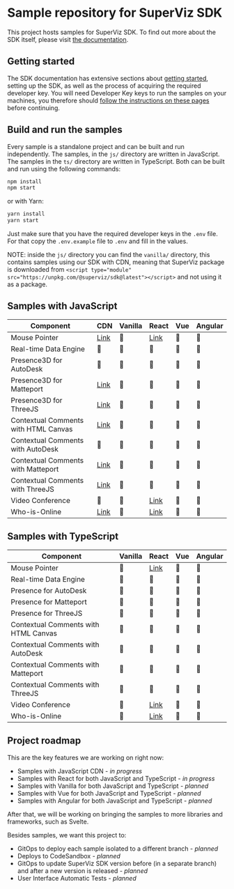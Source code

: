 # Sample repository for SuperViz SDK

This project hosts samples for SuperViz SDK. To find out more about the SDK itself, please visit [the documentation](https://docs.superviz.com/).

## Getting started

The SDK documentation has extensive sections about [getting started](https://docs.superviz.com/getting-started/quickstart), setting up the SDK, as well as the process of acquiring the required developer key. You will need Developer Key keys to run the samples on your machines, you therefore should [follow the instructions on these pages](https://docs.superviz.com/getting-started/setting-account) before continuing.

## Build and run the samples

Every sample is a standalone project and can be built and run independently. The samples, in the `js/` directory are written in JavaScript. The samples in the `ts/` directory are written in TypeScript. Both can be built and run using the following commands:

```bash
npm install
npm start
```

or with Yarn:

```bash
yarn install
yarn start
```

Just make sure that you have the required developer keys in the `.env` file. For that copy the `.env.example` file to `.env` and fill in the values.

NOTE: inside the `js/` directory you can find the `vanilla/` directory, this contains samples using our SDK with CDN, meaning that SuperViz package is downloaded from `<script type="module" src="https://unpkg.com/@superviz/sdk@latest"></script>` and not using it as a package.

## Samples with JavaScript

| Component                            | CDN                                             | Vanilla | React                               | Vue | Angular |
| ------------------------------------ | ----------------------------------------------- | ------- | ----------------------------------- | --- | ------- |
| Mouse Pointer                        | [Link](/js/cdn/mouse-pointers/)                 | 🔄️     | [Link](/js/react/mouse-pointers/)   | 🔄️ | 🔄️     |
| Real-time Data Engine                | 🔄️                                             | 🔄️     | 🔄️                                 | 🔄️ | 🔄️     |
| Presence3D for AutoDesk              | 🔄️                                             | 🔄️     | 🔄️                                 | 🔄️ | 🔄️     |
| Presence3D for Matteport             | [Link](/js/cdn/matterport/)                     | 🔄️     | 🔄️                                 | 🔄️ | 🔄️     |
| Presence3D for ThreeJS               | [Link](/js/cdn/threejs/)                        | 🔄️     | 🔄️                                 | 🔄️ | 🔄️     |
| Contextual Comments with HTML Canvas | [Link](/js/cdn/contextual-comments-html/)       | 🔄️     | 🔄️                                 | 🔄️ | 🔄️     |
| Contextual Comments with AutoDesk    | 🔄️                                             | 🔄️     | 🔄️                                 | 🔄️ | 🔄️     |
| Contextual Comments with Matteport   | [Link](/js/cdn/contextual-comments-matterport/) | 🔄️     | 🔄️                                 | 🔄️ | 🔄️     |
| Contextual Comments with ThreeJS     | [Link](/js/cdn/contextual-comments-threejs/)    | 🔄️     | 🔄️                                 | 🔄️ | 🔄️     |
| Video Conference                     | 🔄️                                             | 🔄️     | [Link](/js/react/video-conference/) | 🔄️ | 🔄️     |
| Who-is-Online                        | [Link](/js/cdn/who-is-online/)                  | 🔄️     | [Link](/js/react/who-is-online/)    | 🔄️ | 🔄️     |

## Samples with TypeScript

| Component                            | Vanilla | React                               | Vue | Angular |
| ------------------------------------ | ------- | ----------------------------------- | --- | ------- |
| Mouse Pointer                        | 🔄️     | [Link](/ts/react/mouse-pointers/)   | 🔄️ | 🔄️     |
| Real-time Data Engine                | 🔄️     | 🔄️                                 | 🔄️ | 🔄️     |
| Presence for AutoDesk                | 🔄️     | 🔄️                                 | 🔄️ | 🔄️     |
| Presence for Matteport               | 🔄️     | 🔄️                                 | 🔄️ | 🔄️     |
| Presence for ThreeJS                 | 🔄️     | 🔄️                                 | 🔄️ | 🔄️     |
| Contextual Comments with HTML Canvas | 🔄️     | 🔄️                                 | 🔄️ | 🔄️     |
| Contextual Comments with AutoDesk    | 🔄️     | 🔄️                                 | 🔄️ | 🔄️     |
| Contextual Comments with Matteport   | 🔄️     | 🔄️                                 | 🔄️ | 🔄️     |
| Contextual Comments with ThreeJS     | 🔄️     | 🔄️                                 | 🔄️ | 🔄️     |
| Video Conference                     | 🔄️     | [Link](/ts/react/video-conference/) | 🔄️ | 🔄️     |
| Who-is-Online                        | 🔄️     | [Link](/ts/react/who-is-online/)    | 🔄️ | 🔄️     |

## Project roadmap

This are the key features we are working on right now:

- Samples with JavaScript CDN - _in progress_
- Samples with React for both JavaScript and TypeScript - _in progress_
- Samples with Vanilla for both JavaScript and TypeScript - _planned_
- Samples with Vue for both JavaScript and TypeScript - _planned_
- Samples with Angular for both JavaScript and TypeScript - _planned_

After that, we will be working on bringing the samples to more libraries and frameworks, such as Svelte.

Besides samples, we want this project to:

- GitOps to deploy each sample isolated to a different branch - _planned_
- Deploys to CodeSandbox - _planned_
- GitOps to update SuperViz SDK version before (in a separate branch) and after a new version is released - _planned_
- User Interface Automatic Tests - _planned_
